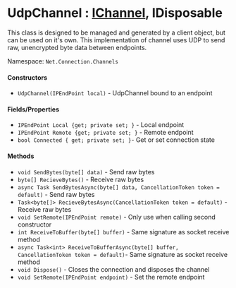 # UdpChannel : [IChannel](https://github.com/KaiNet-X/Network/blob/master/IChannel.md), IDisposable

This class is designed to be managed and generated by a client object, but can be used on it's own. This implementation of channel uses UDP to send raw, unencrypted byte data between endpoints.

Namespace: `Net.Connection.Channels`

#### Constructors

- `UdpChannel(IPEndPoint local)` - UdpChannel bound to an endpoint

#### Fields/Properties

- `IPEndPoint Local {get; private set; }` - Local endpoint
- `IPEndPoint Remote {get; private set; }` - Remote endpoint
- `bool Connected { get; private set; }`- Get or set connection state

#### Methods

- `void SendBytes(byte[] data)` - Send raw bytes
- `byte[] RecieveBytes()` - Receive raw bytes
- `async Task SendBytesAsync(byte[] data, CancellationToken token = default)` - Send raw bytes
- `Task<byte[]> RecieveBytesAsync(CancellationToken token = default)` - Receive raw bytes
- `void SetRemote(IPEndPoint remote)` - Only use when calling second constructor
- `int ReceiveToBuffer(byte[] buffer)` - Same signature as socket receive method
- `async Task<int> ReceiveToBufferAsync(byte[] buffer, CancellationToken token = default)`- Same signature as socket receive method
- `void Dispose()` - Closes the connection and disposes the channel
- `void SetRemote(IPEndPoint endpoint)` - Set the remote endpoint